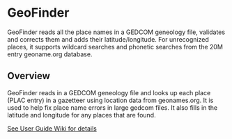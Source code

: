 # GeoFinder 
GeoFinder reads all the place names in a GEDCOM geneology file, validates and corrects them and adds their latitude/longitude.  For unrecognized places, it supports wildcard searches and phonetic searches from the 20M entry geoname.org database.


## Overview  
GeoFinder reads in a GEDCOM geneology file and looks up each place (PLAC entry) in a gazetteer using location data from geonames.org.  It is used to help fix place name errors in large gedcom files.  It also fills in the latitude and longitude for any places that are found.  
   
[See User Guide Wiki for details](https://github.com/corb555/GeoFinder/wiki/User-Guide)
